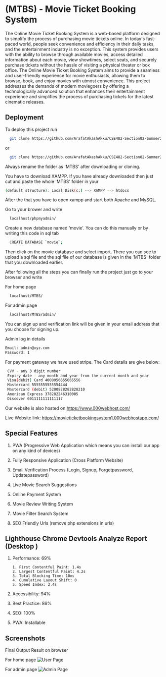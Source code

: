 
# (MTBS) - Movie Ticket Booking System

The Online Movie Ticket Booking System is a web-based platform designed to simplify the process of purchasing movie tickets online. In today's fast-paced world, people seek convenience and efficiency in their daily tasks, and the entertainment industry is no exception. This system provides users with the ability to browse through available movies, access detailed information about each movie, view showtimes, select seats, and securely purchase tickets without the hassle of visiting a physical theater or box office. The Online Movie Ticket Booking System aims to provide a seamless and user-friendly experience for movie enthusiasts, allowing them to browse, book, and enjoy movies with utmost convenience. This project addresses the demands of modern moviegoers by offering a technologically advanced solution that enhances their entertainment experience and simplifies the process of purchasing tickets for the latest cinematic releases. 
## Deployment

To deploy this project run

```bash
  git clone https://github.com/ArafatAkashAkku/CSE482-Section02-Summer2023-NQH-Movie-Ticket-Booking-System.git
```
  or
  
```bash
  git clone https://github.com/ArafatAkashAkku/CSE482-Section02-Summer2023-NQH-Movie-Ticket-Booking-System.git MTBS
```

Always rename the folder as 'MTBS' after downloading or cloning.

You have to download XAMPP. If you have already downloaded then just cut and paste the whole 'MTBS' folder in your 
```bash
(default structure): Local Disk(c:) --> XAMPP --> htdocs 
```
After the that you have to open xampp and start both Apache and MySQL.

Go to your brower and write 
```bash
  localhost/phpmyadmin/
```
Create a new database named 'movie'. You can do this manually or by writing this code in sql tab
```bash
  CREATE DATABASE `movie`;
```
Then click on the movie database and select import. There you can see to upload a sql file and the sql file of our database is given in the 'MTBS' folder that you downloaded earlier.

After following all the steps you can finally run the project just go to your browser and write

For home page
```bash
  localhost/MTBS/
```


For admin page
```bash
  localhost/MTBS/admin/
```
You can sign up and verification link will be given in your email address that you choose for signing up. 

Admin log in details
```bash
Email: admin@xyz.com
Password: 1
```

For payment gateway we have used stripe. The Card details are give below:
```bash
 CVV - any 3 digit number
 Expiry date - any month and year from the current month and year
 Visa(debit) Card 4000056655665556
 Mastercard 5555555555554444
 Mastercard (debit) 5200828282828210
 American Express 378282246310005
 Discover 6011111111111117
```

Our website is also hosted on https://www.000webhost.com/  

Live Website link: https://movieticketbookingsystem1.000webhostapp.com/
## Special Features

1. PWA (Progressive Web Application which means you can install our app on any kind of devices)

2. Fully Responsive Application (Cross Platform Website)

3. Email Verification Process (Login, Signup, Forgetpassword, Updatepassword)

4. Live Movie Search Suggestions

5. Online Payment System

6. Movie Review Writing System

7. Movie Filter Search System

8. SEO Friendly Urls (remove php extensions in urls)


## Lighthouse Chrome Devtools Analyze Report (Desktop )

1. Performance: 69%
       
       1. First Contentful Paint: 1.4s
       2. Largest Contentful Paint: 4.2s
       3. Total Blocking Time: 10ms
       4. Cumulative Layout Shift: 0
       5. Speed Index: 2.4s
2. Accessibility: 94%
3. Best Practice: 86%
4. SEO: 100%
5. PWA: Installable
## Screenshots

Final Output Result on browser 

For home page
![User Page](https://github.com/ArafatAkashAkku/CSE482-Section02-Summer2023-NQH-Movie-Ticket-Booking-System/assets/114158075/1710e3b9-0c74-41ec-b120-595cdf3ce7bd)


For admin page
![Admin Page](https://github.com/ArafatAkashAkku/CSE482-Section02-Summer2023-NQH-Movie-Ticket-Booking-System/assets/114158075/5f4b4480-974b-4624-a66d-4e1cfb23de87)
